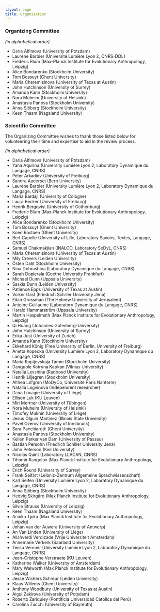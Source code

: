 ```yaml
---
layout: page
title: Organisation
---
```


### Organizing Committee
*(in alphabetical order)*
- Daria Alfimova (University of Potsdam)
- Laurène Barbier (Université Lumière Lyon 2, CNRS-DDL)
- Frederic Blum (Max-Planck Institute for Evolutionary Anthropology, Leipzig)
- Alice Bondarenko (Stockholm University)
- Tom Bossuyt (Ghent University)
- Maria Cheremisinova (University of Texas at Austin)
- John Hutchinson (University of Surrey)
- Amanda Kann (Stockholm University)
- Nora Muheim (University of Helsinki)
- Anastasia Panova (Stockholm University)
- Anna Sjöberg (Stockholm University)
- Keen Thaam (Nagaland University)

### Scientific Committee
The Organizing Committee wishes to thank those listed below for volunteering their time and expertise to aid in the review process.

*(in alphabetical order)*
- Daria Alfimova (University of Potsdam) 
- Yana Aquilina (University Lumière Lyon 2, Laboratory Dynamique du Langage, CNRS) 
- Peter Arkadiev (University of Freiburg) 
- Sandra Auderset (Bern University) 
- Laurène Barbier (University Lumière Lyon 2, Laboratory Dynamique du Langage, CNRS) 
- Maria Bardaji (University of Cologne) 
- Laura Becker (University of Freiburg) 
- Henrik Bergqvist (University of Gothenburg) 
- Frederic Blum (Max-Planck Institute for Evolutionary Anthropology, Leipzig) 
- Alice Bondarenko (Stockholm University) 
- Tom Bossuyt (Ghent University) 
- Koen Bostoen (Ghent University) 
- Bert Capelle (University of Lille, Laboratory Savoirs, Textes, Langage, CNRS) 
- Samuel Chakmakjian (INALCO, Laboratory SeDyL, CNRS) 
- Maria Cheremisinova (University of Texas at Austin) 
- Mily Crevels (Leiden University) 
- Östen Dahl (Stockholm University) 
- Nina Dobrushina (Laboratory Dynamique du Langage, CNRS) 
- Sarah Dopierala (Goethe University Frankfurt) 
- Michael Dunn (Uppsala University) 
- Saskia Dunn (Leiden University) 
- Patience Epps (University of Texas at Austin) 
- Volker Gast (Friedrich Schiller University Jena) 
- Eitan Grossman (The Hebrew University of Jerusalem) 
- Antoine Guillaume (Laboratory Dynamique du Langage, CNRS) 
- Harald Hammarström (Uppsala University) 
- Martin Haspelmath (Max Planck Institute for Evolutionary Anthropology, Leipzig) 
- Qi Huang (Johannes Gutenberg-University) 
- John Hutchinson (University of Surrey) 
- Erika Just (University of Zurich) 
- Amanda Kann (Stockholm University) 
- Ekkehard König (Free University of Berlin, University of Freiburg) 
- Anetta Kopecka (University Lumière Lyon 2, Laboratory Dynamique du Langage, CNRS) 
- Maria Koptjevskaja Tamm (Stockholm University) 
- Danguole Kotryna Kapkan (Vilnius University) 
- Natalia Levshina (Radboud University) 
- Henrik Liljegren (Stockholm University) 
- Althea Löfgren (MoDyCo, Université Paris Nanterre) 
- Natalia Logvinova (Independent researcher) 
- Dana Louagie (University of Liège) 
- Ellison Luk (KU Leuven) 
- Miri Mertner (University of Tübingen) 
- Nora Muheim (University of Helsinki) 
- Timofey Mukhin (University of Liège) 
- Jesus Olguin Martinez (Illinois State University) 
- Pavel Ozerov (University of Innsbruck) 
- Sara Pacchiarotti (Ghent University) 
- Anastasia Panova (Stockholm University) 
- Kellen Parker van Dam (University of Passau) 
- Bastian Persohn (Friedrich Schiller University Jena) 
- John Peterson (Kiel University) 
- Nicolas Quint (Laboratory LLACAN, CNRS) 
- Tihomir Rangelov (Max Planck Institute for Evolutionary Anthropology, Leipzig) 
- Erich Round (University of Surrey) 
- Frank Seifart (Leibniz-Zentrum Allgemeine Sprachwissenschaft) 
- Karl Seifen (University Lumière Lyon 2, Laboratory Dynamique du Langage, CNRS) 
- Anna Sjöberg (Stockholm University) 
- Hedvig Skirgård (Max Planck Institute for Evolutionary Anthropology, Leipzig) 
- Silvie Strauss (University of Leipzig) 
- Keen Thaam (Nagaland University) 
- Annika Tjuka (Max Planck Institute for Evolutionary Anthropology, Leipzig) 
- Johan van der Auwera (University of Antwerp) 
- An Van Linden (University of Liège) 
- Allahverdi Verdizade (Vrije Universiteit Amsterdam) 
- Annemarie Verkerk (Saarland University) 
- Tessa Vermeir (University Lumière Lyon 2, Laboratory Dynamique du Langage, CNRS) 
- Jean-Cristophe Verstraete (KU Leuven) 
- Katherine Walker (University of Amsterdam) 
- Mary Walworth (Max Planck Institute for Evolutionary Anthropology, Leipzig) 
- Jesse Wichers Schreur (Leiden University) 
- Klaas Willems (Ghent University) 
- Anthony Woodbury (University of Texas at Austin) 
- Aigul Zakirova (University of Potsdam) 
- Roberto Zariquiey (Pontificia Universidad Católica del Perú) 
- Carolina Zucchi (University of Bayreuth)